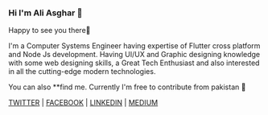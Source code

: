 ### Hi I'm Ali Asghar 👋


Happy to see you there🤩

I'm a Computer Systems Engineer having expertise of Flutter cross platform and Node Js development. Having UI/UX and Graphic designing knowledge with some web designing skills, a Great Tech Enthusiast and also interested in all the cutting-edge modern technologies.

You can also **find me. Currently I'm free to contribute from pakistan 💚

[TWITTER](https://twitter.com/AliAsgh63886007) | [FACEBOOK](https://www.facebook.com/profile.php?id=100009950341792) | [LINKEDIN](https://www.linkedin.com/in/ali-asghar1999/) | [MEDIUM](https://medium.com/@alikhan988810)

<!--
**AliKhan6/AliKhan6** is a ✨ _special_ ✨ repository because its `README.md` (this file) appears on your GitHub profile.

Here are some ideas to get you started:


